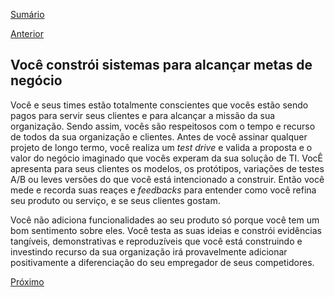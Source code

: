 [Sumário](https://github.com/lucasfantacuci/DevOpsRevelado/blob/master/README.md)


[Anterior](https://github.com/lucasfantacuci/DevOpsRevelado/blob/master/CHAPTER03/3-2-YOUORGANIZEYOURTEAMSAROUNDYOURMISSION.md)


## Você constrói sistemas para alcançar metas de negócio


Você e seus times estão totalmente conscientes que vocês estão sendo pagos para servir seus clientes e para alcançar a missão da sua organização. Sendo assim, vocês são respeitosos com o tempo e recurso de todos da sua organização e clientes. Antes de você assinar qualquer projeto de longo termo, você realiza um *test drive* e valida a proposta e o valor do negócio imaginado que vocês experam da sua solução de TI. VocÊ apresenta para seus clientes os modelos, os protótipos, variações de testes A/B ou leves versões do que você está intencionado a construir. Então você mede e recorda suas reaçes e *feedbacks* para entender como você refina seu produto ou serviço, e se seus clientes gostam.


Você não adiciona funcionalidades ao seu produto só porque você tem um bom sentimento sobre eles. Você testa as suas ideias e constrói evidências tangíveis, demonstrativas e reproduzíveis que você está construindo e investindo recurso da sua organização irá provavelmente adicionar positivamente a diferenciação do seu empregador de seus competidores.  


[Próximo]()
